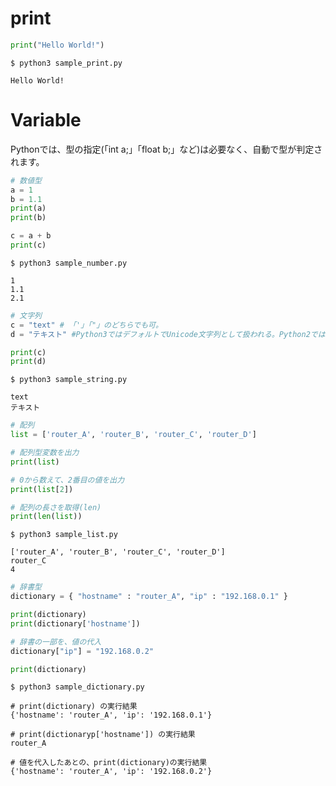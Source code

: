 # print

```python
print("Hello World!")
```

```
$ python3 sample_print.py

Hello World!
```

# Variable

Pythonでは、型の指定(「int a;」「float b;」など)は必要なく、自動で型が判定されます。

```python
# 数値型
a = 1
b = 1.1
print(a)
print(b)

c = a + b
print(c)
```

```
$ python3 sample_number.py

1
1.1
2.1
```

```python
# 文字列
c = "text" # 「'」「"」のどちらでも可。
d = "テキスト" #Python3ではデフォルトでUnicode文字列として扱われる。Python2ではu"テキスト"と明示する必要あり。

print(c)
print(d)
```

```
$ python3 sample_string.py

text
テキスト
```


```python
# 配列
list = ['router_A', 'router_B', 'router_C', 'router_D']

# 配列型変数を出力
print(list)

# 0から数えて、2番目の値を出力
print(list[2])

# 配列の長さを取得(len)
print(len(list))
```

```
$ python3 sample_list.py

['router_A', 'router_B', 'router_C', 'router_D']
router_C
4
```

```python
# 辞書型
dictionary = { "hostname" : "router_A", "ip" : "192.168.0.1" } 

print(dictionary)
print(dictionary['hostname'])

# 辞書の一部を、値の代入
dictionary["ip"] = "192.168.0.2"

print(dictionary)
```

```
$ python3 sample_dictionary.py

# print(dictionary) の実行結果
{'hostname': 'router_A', 'ip': '192.168.0.1'}

# print(dictionaryp['hostname']) の実行結果
router_A

# 値を代入したあとの、print(dictionary)の実行結果
{'hostname': 'router_A', 'ip': '192.168.0.2'}
```